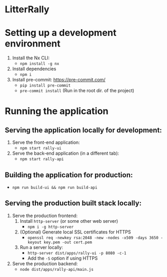 # LitterRally

# Setting up a development environment

1. Install the Nx CLI:
   - `npm install -g nx`
2. Install dependencies
   - `npm i`
3. Install pre-commit: https://pre-commit.com/
   - `pip install pre-commit`
   - `pre-commit install` (Run in the root dir. of the project)

# Running the application

## Serving the application locally for development:

1. Serve the front-end application:
   - `npm start rally-ui`
2. Serve the back-end application (in a different tab):
   - `npm start rally-api`

## Building the application for production:

- `npm run build-ui && npm run build-api`

## Serving the production built stack locally:

1. Serve the production frontend:
   1. Install `http-server` (or some other web server)
      - `npm i -g http-server`
   2. (Optional) Generate local SSL certificates for HTTPS
      - `openssl req -newkey rsa:2048 -new -nodes -x509 -days 3650 -keyout key.pem -out cert.pem`
   3. Run a server locally:
      - `http-server dist/apps/rally-ui -p 8080 -c-1`
      - Add the `-S` option if using HTTPS
2. Serve the production backend:
   - `node dist/apps/rally-api/main.js`
